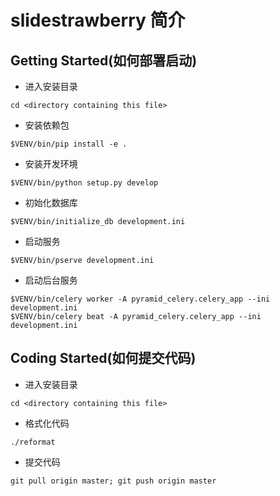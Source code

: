 # slidestrawberry 简介

## Getting Started(如何部署启动)
* 进入安装目录
```
cd <directory containing this file>
```

* 安装依赖包
```
$VENV/bin/pip install -e .
```

* 安装开发环境
```
$VENV/bin/python setup.py develop
```

* 初始化数据库
```
$VENV/bin/initialize_db development.ini
```

* 启动服务 
```
$VENV/bin/pserve development.ini
```

* 启动后台服务
```
$VENV/bin/celery worker -A pyramid_celery.celery_app --ini development.ini
$VENV/bin/celery beat -A pyramid_celery.celery_app --ini development.ini
```

## Coding Started(如何提交代码)
* 进入安装目录
```
cd <directory containing this file>
```

* 格式化代码
```
./reformat
```

* 提交代码
```
git pull origin master; git push origin master
```
